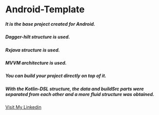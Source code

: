 # Android-Template
<h5><b>It is the base project created for Android.</b></h5>
<h5><b>Dagger-hilt structure is used.</b></h5>
<h5><b>Rxjava structure is used.</b></h5>
<h5><b>MVVM architecture is used.</b></h5>
<h5><b>You can build your project directly on top of it.</b></h5>
<h5><b>With the Kotlin-DSL structure, the data and buildSrc parts were separated from each other and a more fluid structure was obtained.</b></h5>

<a href="https://www.linkedin.com/in/muratbalci1/">Visit My Linkedin</a>
